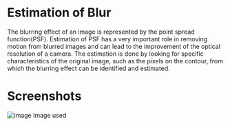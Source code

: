 # Estimation of Blur
The blurring effect of an image is represented by the point spread function(PSF). Estimation of PSF has a very important role in removing motion from blurred images and can lead to the improvement of the optical resolution of a camera. The estimation is done by looking for specific characteristics of the original image, such as the pixels on the contour, from which the blurring effect can be identified and estimated.

# Screenshots
![image](https://github.com/SilviuAlexandru/BlurEstimation/assets/119167365/5d5dbb7c-d7e9-4bcb-b9b1-28363a24cf45)
Image used

